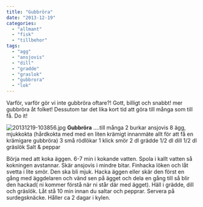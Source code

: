 ```yaml
---
title: "Gubbröra"
date: "2013-12-19"
categories: 
  - "allmant"
  - "fisk"
  - "tillbehor"
tags: 
  - "agg"
  - "ansjovis"
  - "dill"
  - "gradde"
  - "graslok"
  - "gubbrora"
  - "lok"
---
```


Varför, varför gör vi inte gubbröra oftare?! Gott, billigt och snabbt! mer gubbröra åt folket! Dessutom tar det lika kort tid att göra till många som till få. Do it!  
  
![20131219-103856.jpg](/static/img/20131219-103856.jpg)
**Gubbröra** ....till många 2 burkar ansjovis 8 ägg, mjukkokta (hårdkokta med med en liten krämigt innanmäte allt för att få en krämigare gubbröra) 3 små rödlökar 1 klick smör 2 dl grädde 1/2 dl dill 1/2 dl gräslök Salt & peppar

Börja med att koka äggen. 6-7 min i kokande vatten. Spola i kallt vatten så kokningen avstannar. Skär ansjovis i mindre bitar. Finhacka löken och låt svetta i lite smör. Den ska bli mjuk. Hacka äggen eller skär den först en gång med äggdelaren och vänd sen på ägget och dela en gång till så blir den hackad( ni kommer förstå när ni står där med ägget). Häll i grädde, dill och gräslök. Låt stå 10 min innan du saltar och pepprar. Servera på surdegsknäcke. Håller ca 2 dagar i kylen.
